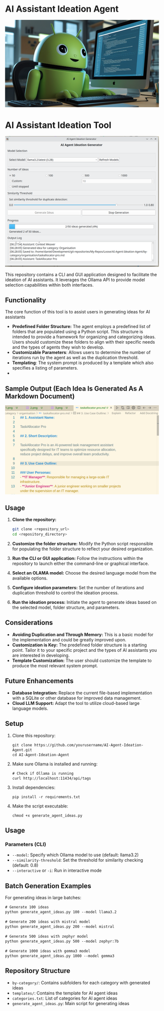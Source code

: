 # AI Assistant Ideation Agent

![alt text](banner.jpg)

 # AI Assistant Ideation Tool

 ![alt text](screenshots/3.png)

This repository contains a CLI and GUI application designed to facilitate the ideation of AI assistants. It leverages the Ollama API to provide model selection capabilities within both interfaces.

## Functionality

The core function of this tool is to assist users in generating ideas for AI assistants

*   **Predefined Folder Structure:** The agent employs a predefined list of folders that are populated using a Python script. This structure is intended to provide a framework for organizing and categorizing ideas. Users should customize these folders to align with their specific needs and the types of agents they wish to develop.
*   **Customizable Parameters**: Allows users to determine the number of iterations run by the agent as well as the duplication threshold.
*   **Templating**: The system prompt is produced by a template which also specifies a listing of parameters.
*   
## Sample Output (Each Idea Is Generated As A Markdown Document)

![alt text](screenshots/4.png)

## Usage

1.  **Clone the repository:**

    ```bash
    git clone <repository_url>
    cd <repository_directory>
    ```

2.  **Customize the folder structure:** Modify the Python script responsible for populating the folder structure to reflect your desired organization.
3.  **Run the CLI or GUI application:** Follow the instructions within the repository to launch either the command-line or graphical interface.
4.  **Select an OLAMA model:** Choose the desired language model from the available options.
5.  **Configure ideation parameters:** Set the number of iterations and duplication threshold to control the ideation process.
6.  **Run the ideation process:** Initiate the agent to generate ideas based on the selected model, folder structure, and parameters.

## Considerations

*   **Avoiding Duplication and Through Memory:** This is a basic model for the implementation and could be greatly improved upon.
*   **Customization is Key:** The predefined folder structure is a starting point. Tailor it to your specific project and the types of AI assistants you are interested in developing.
*   **Template Customization:** The user should customize the template to produce the most relevant system prompt.

## Future Enhancements

*   **Database Integration:** Replace the current file-based implementation with a SQLite or other database for improved data management.
*   **Cloud LLM Support:** Adapt the tool to utilize cloud-based large language models.

## Setup

1. Clone this repository:
   ```
   git clone https://github.com/yourusername/AI-Agent-Ideation-Agent.git
   cd AI-Agent-Ideation-Agent
   ```

2. Make sure Ollama is installed and running:
   ```
   # Check if Ollama is running
   curl http://localhost:11434/api/tags
   ```

3. Install dependencies:
   ```
   pip install -r requirements.txt
   ```

4. Make the script executable:
   ```
   chmod +x generate_agent_ideas.py
   ```

## Usage

 

### Parameters (CLI)

- `--model`: Specify which Ollama model to use (default: llama3.2)
- `--similarity-threshold`: Set the threshold for similarity checking (default: 0.8)
- `--interactive` or `-i`: Run in interactive mode
 

## Batch Generation Examples

For generating ideas in large batches:

```
# Generate 100 ideas
python generate_agent_ideas.py 100 --model llama3.2

# Generate 200 ideas with mistral model
python generate_agent_ideas.py 200 --model mistral

# Generate 500 ideas with zephyr model
python generate_agent_ideas.py 500 --model zephyr:7b

# Generate 1000 ideas with gemma3 model
python generate_agent_ideas.py 1000 --model gemma3
```

 

## Repository Structure

- `by-category/`: Contains subfolders for each category with generated ideas
- `templates/`: Contains the template for AI agent ideas
- `categories.txt`: List of categories for AI agent ideas
- `generate_agent_ideas.py`: Main script for generating ideas

 
 